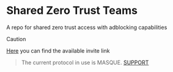 # Shared Zero Trust Teams
A repo for shared zero trust access with adblocking capabilities

> [!CAUTION]
> [Here](https://github.com/0x24a/WarpPlusKeyGenerator-NG/issues/11) you can find the available invite link

> The current protocol in use is MASQUE. [SUPPORT](https://github.com/GhostYiL/Warp-Zero-Trust/blob/main/Support.md)
